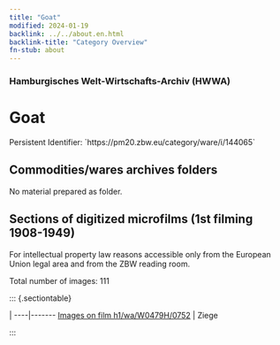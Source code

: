 ```yaml
---
title: "Goat"
modified: 2024-01-19
backlink: ../../about.en.html
backlink-title: "Category Overview"
fn-stub: about
---
```


### Hamburgisches Welt-Wirtschafts-Archiv (HWWA)

# Goat

<div class="hint">Persistent Identifier: `https://pm20.zbw.eu/category/ware/i/144065`</div>







## Commodities/wares archives folders





No material prepared as folder.



<a id="filmsections" />

## Sections of digitized microfilms (1st filming 1908-1949)

<p>For intellectual property law reasons accessible only from the European Union legal area and from the ZBW reading room.</p>



<p>Total number of images: 111</p>




::: {.sectiontable}

 | 
----|-------
<a class="btn" href="https://pm20.zbw.eu/film/h1/wa/W0479H/0752" rel="nofollow">Images on film h1/wa/W0479H/0752</a> | Ziege


:::
















